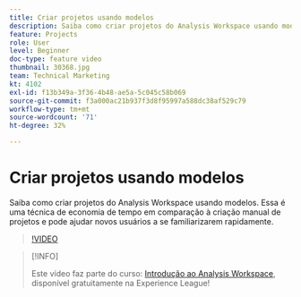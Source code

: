 ```yaml
---
title: Criar projetos usando modelos
description: Saiba como criar projetos do Analysis Workspace usando modelos
feature: Projects
role: User
level: Beginner
doc-type: feature video
thumbnail: 30368.jpg
team: Technical Marketing
kt: 4102
exl-id: f13b349a-3f36-4b48-ae5a-5c045c58b069
source-git-commit: f3a000ac21b937f3d8f95997a588dc38af529c79
workflow-type: tm+mt
source-wordcount: '71'
ht-degree: 32%

---
```


# Criar projetos usando modelos

Saiba como criar projetos do Analysis Workspace usando modelos. Essa é uma técnica de economia de tempo em comparação à criação manual de projetos e pode ajudar novos usuários a se familiarizarem rapidamente.

>[!VIDEO](https://video.tv.adobe.com/v/30368/?quality=12)

>[!INFO]
>
> Este vídeo faz parte do curso: [Introdução ao Analysis Workspace](https://experienceleague.adobe.com/?recommended=Analytics-U-1-2020.1.workspace&amp;lang=pt-BR), disponível gratuitamente na Experience League!